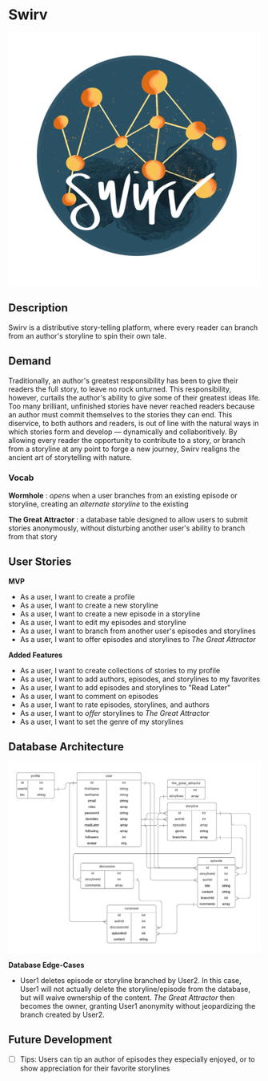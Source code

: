 # Swirv

![Swirv Logo](./assets/images/logo.png)

## Description

Swirv is a distributive story-telling platform, where every reader can branch from an author's storyline to spin their own tale.

## Demand

Traditionally, an author's greatest responsibility has been to give their readers the full story, to leave no rock unturned. This responsibility, however, curtails the author's ability to give some of their greatest ideas life. Too many brilliant, unfinished stories have never reached readers because an author must commit themselves to the stories they can end. This diservice, to both authors and readers, is out of line with the natural ways in which stories form and develop — dynamically and collaboritively. By allowing every reader the opportunity to contribute to a story, or branch from a storyline at any point to forge a new journey, Swirv realigns the ancient art of storytelling with nature.

### Vocab

**Wormhole**
: *opens* when a user branches from an existing episode or storyline, creating an *alternate storyline* to the existing

**The Great Attractor**
: a database table designed to allow users to submit stories anonymously, without disturbing another user's ability to branch from that story

## User Stories

**MVP**

- As a user, I want to create a profile
- As a user, I want to create a new storyline
- As a user, I want to create a new episode in a storyline
- As a user, I want to edit my episodes and storyline
- As a user, I want to branch from another user's episodes and storylines
- As a user, I want to offer episodes and storylines to _The Great Attractor_

**Added Features**

- As a user, I want to create collections of stories to my profile
- As a user, I want to add authors, episodes, and storylines to my favorites
- As a user, I want to add episodes and storylines to "Read Later"
- As a user, I want to comment on episodes
- As a user, I want to rate episodes, storylines, and authors
- As a user, I want to _offer_ storylines to _The Great Attractor_
- As a user, I want to set the genre of my storylines

## Database Architecture

![Swirv DB Architecture V3](./assets/images/databaseDiagramV3.png)

**Database Edge-Cases**
- User1 deletes episode or storyline branched by User2. In this case, User1 will not actually delete the storyline/episode from the database, but will waive ownership of the content. *The Great Attractor* then becomes the owner, granting User1 anonymity without jeopardizing the branch created by User2.

## Future Development

- [ ] Tips: Users can tip an author of episodes they especially enjoyed, or to show appreciation for their favorite storylines
